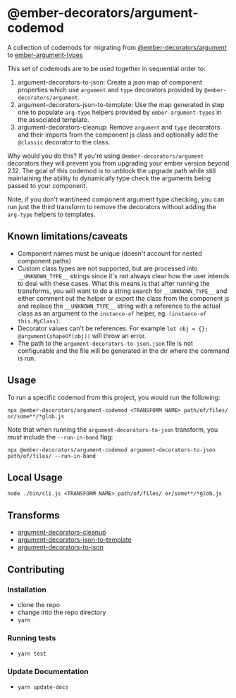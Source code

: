 # @ember-decorators/argument-codemod

A collection of codemods for migrating from [@ember-decorators/argument](https://github.com/ember-decorators/argument) to [ember-argument-types](https://github.com/pzuraq/ember-argument-types)

This set of codemods are to be used together in sequential order to:

1. argument-decorators-to-json: Create a json map of component properties which use `argument` and `type` decorators provided by `@ember-decorators/argument`.
2. argument-decorators-json-to-template: Use the map generated in step one to populate `arg-type` helpers provided by `ember-argument-types` in the associated template.
3. argument-decorators-cleanup: Remove `argument` and `type` decorators and their imports from the component js class and optionally add the `@classic` decorator to the class.

Why would you do this? If you're using `@ember-decorators/argument` decorators they will prevent you from upgrading your ember version beyond 2.12. The goal of this codemod is to unblock the upgrade path while still maintaining the ability to dynamically type check the arguments being passed to your component.

Note, if you don't want/need component argument type checking, you can run just the third transform to remove the decorators without adding the `arg-type` helpers to templates.

## Known limitations/caveats

- Component names must be unique (doesn't account for nested component paths)
- Custom class types are not supported, but are processed into `__UNKNOWN_TYPE__` strings since it's not always clear how the user intends to deal with these cases. What this means is that after running the transforms, you will want to do a string search for `__UNKNOWN_TYPE__` and either comment out the helper or export the class from the component js and replace the `__UNKNOWN_TYPE__` string with a reference to the actual class as an argument to the `instance-of` helper, eg. `(instance-of this.MyClass)`.
- Decorator values can't be references. For example `let obj = {}; @argument(shapeOf(obj))` will throw an error.
- The path to the `argument-decorators-to-json.json` file is not configurable and the file will be generated in the dir where the command is run.

## Usage

To run a specific codemod from this project, you would run the following:

```
npx @ember-decorators/argument-codemod <TRANSFORM NAME> path/of/files/ or/some**/*glob.js
```

Note that when running the `argument-decorators-to-json` transform, you _must_ include the `--run-in-band` flag:

```
npx @ember-decorators/argument-codemod argument-decorators-to-json path/of/files/ --run-in-band
```

## Local Usage

```
node ./bin/cli.js <TRANSFORM NAME> path/of/files/ or/some**/*glob.js
```

## Transforms

<!--TRANSFORMS_START-->

- [argument-decorators-cleanup](transforms/argument-decorators-cleanup/README.md)
- [argument-decorators-json-to-template](transforms/argument-decorators-json-to-template/README.md)
- [argument-decorators-to-json](transforms/argument-decorators-to-json/README.md)
<!--TRANSFORMS_END-->

## Contributing

### Installation

- clone the repo
- change into the repo directory
- `yarn`

### Running tests

- `yarn test`

### Update Documentation

- `yarn update-docs`
